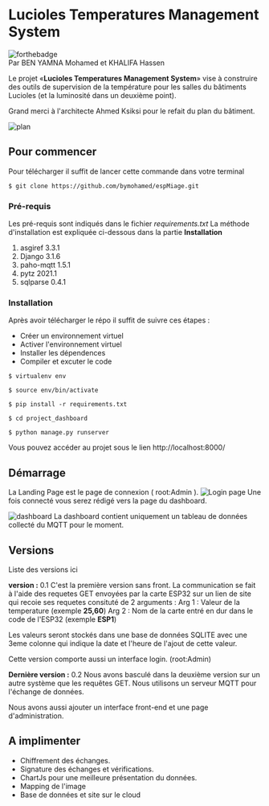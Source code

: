 ﻿
# Lucioles Temperatures Management System

![forthebadge](http://forthebadge.com/images/badges/built-with-love.svg)  
Par BEN YAMNA Mohamed et KHALIFA Hassen

Le projet «**Lucioles Temperatures Management System**» vise à construire des outils de supervision de la température pour les salles du bâtiments Lucioles (et la luminosité dans un deuxième point).

Grand merci à l'architecte Ahmed Ksiksi pour le refait du plan du bâtiment.

![plan](https://i.ibb.co/nfCksFg/BENY-1.png)
## Pour commencer

Pour télécharger il suffit de lancer cette commande dans votre terminal

    $ git clone https://github.com/bymohamed/espMiage.git

### Pré-requis

Les pré-requis sont indiqués dans le fichier *requirements.txt*
La méthode d'installation est expliquée ci-dessous dans la partie **Installation**

 1. asgiref 3.3.1 
 2. Django 3.1.6 
 3. paho-mqtt 1.5.1 
 4. pytz 2021.1 
 5. sqlparse 0.4.1

### Installation
Après avoir télécharger le répo il suffit de suivre ces étapes : 

 - Créer un environnement virtuel
 - Activer l'environnement virtuel
 - Installer les dépendences
 - Compiler et excuter le code


```
$ virtualenv env
```
```
$ source env/bin/activate
```
```
$ pip install -r requirements.txt
```
```
$ cd project_dashboard
```
```
$ python manage.py runserver
```
Vous pouvez accéder au projet sous le lien http://localhost:8000/
## Démarrage

La Landing Page est le page de connexion ( root:Admin ).
![Login page](https://i2.paste.pics/72f6955cc4ee8962a4f4922881199b15.png) 
Une fois connecté vous serez rédigé vers la page du dashboard.

![dashboard](https://i2.paste.pics/53b564e8a1fb0ef720bcaed77d737212.png)
La dashboard contient uniquement un tableau de données collecté du MQTT pour le moment.



## Versions
Liste des versions ici 

**version  :** 0.1
C'est la première version sans front.
La communication se fait à l'aide des requetes GET envoyées par la carte ESP32 sur un lien de site qui recoie ses requetes consituté de 2 arguments : 
Arg 1 : Valeur de la temperature (exemple **25,60**)
Arg 2 : Nom de la carte entré en dur dans le code de l'ESP32 (exemple **ESP1**)

Les valeurs seront stockés dans une base de données SQLITE avec une 3eme colonne qui indique la date et l'heure de l'ajout de cette valeur.

Cette version comporte aussi un interface login. (root:Admin)

**Dernière version :** 0.2
Nous avons basculé dans la deuxième version sur un autre système que les requêtes GET. Nous utilisons un serveur MQTT pour l'échange de données.

Nous avons aussi ajouter un interface front-end et une page d'administration.

## A implimenter

 - Chiffrement des échanges.
 - Signature des échanges et vérifications.
 - ChartJs pour une meilleure présentation du données.
 - Mapping de l'image
 - Base de données et site sur le cloud
